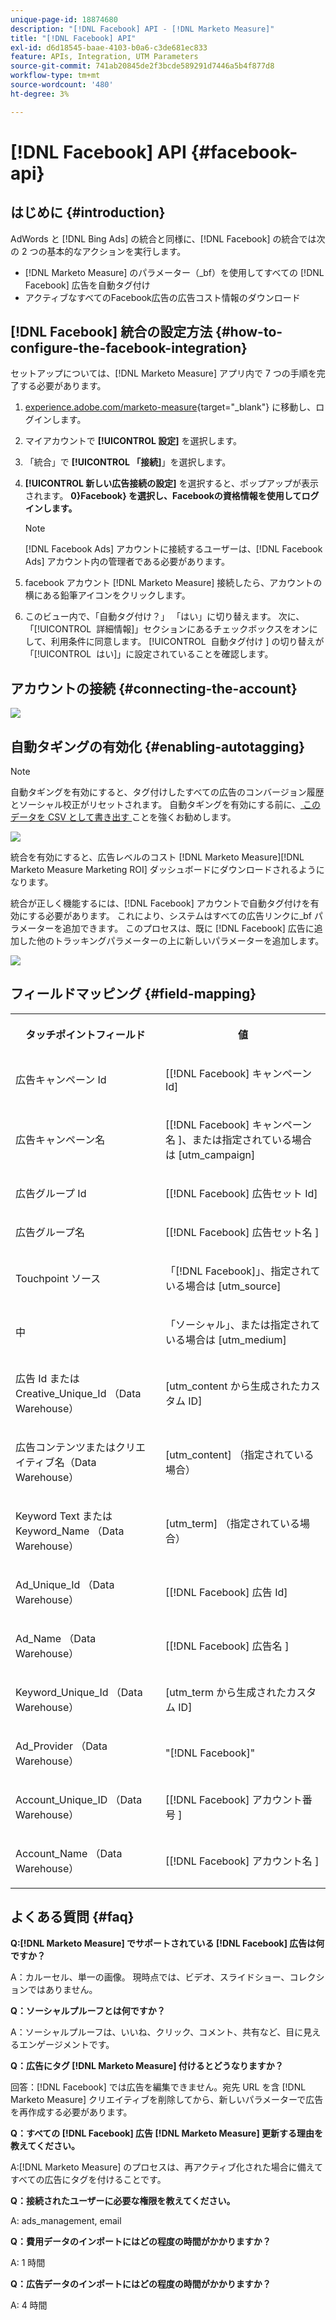 ```yaml
---
unique-page-id: 18874680
description: "[!DNL Facebook] API - [!DNL Marketo Measure]"
title: "[!DNL Facebook] API"
exl-id: d6d18545-baae-4103-b0a6-c3de681ec833
feature: APIs, Integration, UTM Parameters
source-git-commit: 741ab20845de2f3bcde589291d7446a5b4f877d8
workflow-type: tm+mt
source-wordcount: '480'
ht-degree: 3%

---
```


# [!DNL Facebook] API {#facebook-api}

## はじめに {#introduction}

AdWords と [!DNL Bing Ads] の統合と同様に、[!DNL Facebook] の統合では次の 2 つの基本的なアクションを実行します。

* [!DNL Marketo Measure] のパラメーター（_bf）を使用してすべての [!DNL Facebook] 広告を自動タグ付け
* アクティブなすべてのFacebook広告の広告コスト情報のダウンロード

## [!DNL Facebook] 統合の設定方法 {#how-to-configure-the-facebook-integration}

セットアップについては、[!DNL Marketo Measure] アプリ内で 7 つの手順を完了する必要があります。

1. [experience.adobe.com/marketo-measure](https://experience.adobe.com/marketo-measure?lang=ja){target="_blank"} に移動し、ログインします。
1. マイアカウントで **[!UICONTROL 設定]** を選択します。
1. 「統合」で **[!UICONTROL 「接続]**」を選択します。
1. **[!UICONTROL 新しい広告接続の設定]** を選択すると、ポップアップが表示されます。 **0&rbrace;Facebook&rbrace; を選択し、Facebookの資格情報を使用してログインします。**

   >[!NOTE]
   >
   >[!DNL Facebook Ads] アカウントに接続するユーザーは、[!DNL Facebook Ads] アカウント内の管理者である必要があります。

1. facebook アカウント [!DNL Marketo Measure] 接続したら、アカウントの横にある鉛筆アイコンをクリックします。
1. このビュー内で、「自動タグ付け？」 「はい」に切り替えます。 次に、「[!UICONTROL &#x200B; 詳細情報 &#x200B;]」セクションにあるチェックボックスをオンにして、利用条件に同意します。 [!UICONTROL &#x200B; 自動タグ付け &#x200B;] の切り替えが「[!UICONTROL &#x200B; はい &#x200B;]」に設定されていることを確認します。

## アカウントの接続 {#connecting-the-account}

![](assets/1.gif)

## 自動タギングの有効化 {#enabling-autotagging}

>[!NOTE]
>
>自動タギングを有効にすると、タグ付けしたすべての広告のコンバージョン履歴とソーシャル校正がリセットされます。 自動タギングを有効にする前に、[ このデータを CSV として書き出す ](https://www.facebook.com/business/help/205067636197240) ことを強くお勧めします。

![](assets/2-2.png)

統合を有効にすると、広告レベルのコスト [!DNL Marketo Measure][!DNL Marketo Measure Marketing ROI] ダッシュボードにダウンロードされるようになります。

統合が正しく機能するには、[!DNL Facebook] アカウントで自動タグ付けを有効にする必要があります。 これにより、システムはすべての広告リンクに_bf パラメーターを追加できます。 このプロセスは、既に [!DNL Facebook] 広告に追加した他のトラッキングパラメーターの上に新しいパラメーターを追加します。

![](assets/3.gif)

## フィールドマッピング {#field-mapping}

<table> 
 <colgroup> 
  <col> 
  <col> 
 </colgroup> 
 <tbody> 
  <tr> 
   <th><p><strong>タッチポイントフィールド</strong></p></th> 
   <th><p><strong>値</strong></p></th> 
  </tr> 
  <tr> 
   <td><p>広告キャンペーン Id</p></td> 
   <td><p>[[!DNL Facebook] キャンペーン Id]</p></td> 
  </tr> 
  <tr> 
   <td><p>広告キャンペーン名 </p></td> 
   <td><p>[[!DNL Facebook] キャンペーン名 ]、または指定されている場合は [utm_campaign]</p></td> 
  </tr> 
  <tr> 
   <td><p>広告グループ Id</p></td> 
   <td><p>[[!DNL Facebook] 広告セット Id]</p></td> 
  </tr> 
  <tr> 
   <td><p>広告グループ名</p></td> 
   <td><p>[[!DNL Facebook] 広告セット名 ]</p></td> 
  </tr> 
  <tr> 
   <td><p>Touchpoint ソース</p></td> 
   <td><p>「[!DNL Facebook]」、指定されている場合は [utm_source]</p></td> 
  </tr> 
  <tr> 
   <td><p>中</p></td> 
   <td><p>「ソーシャル」、または指定されている場合は [utm_medium]</p></td> 
  </tr> 
  <tr> 
   <td><p>広告 Id または Creative_Unique_Id （Data Warehouse）</p></td> 
   <td><p>[utm_content から生成されたカスタム ID]</p></td> 
  </tr> 
  <tr> 
   <td><p>広告コンテンツまたはクリエイティブ名（Data Warehouse）</p></td> 
   <td><p>[utm_content] （指定されている場合）</p></td> 
  </tr> 
  <tr> 
   <td><p>Keyword Text または Keyword_Name （Data Warehouse）</p></td> 
   <td><p>[utm_term] （指定されている場合）</p></td> 
  </tr> 
  <tr> 
   <td><p>Ad_Unique_Id （Data Warehouse）</p></td> 
   <td><p>[[!DNL Facebook] 広告 Id]</p></td> 
  </tr> 
  <tr> 
   <td><p>Ad_Name （Data Warehouse）</p></td> 
   <td><p>[[!DNL Facebook] 広告名 ]</p></td> 
  </tr> 
  <tr> 
   <td><p>Keyword_Unique_Id （Data Warehouse）</p></td> 
   <td><p>[utm_term から生成されたカスタム ID]</p></td> 
  </tr> 
  <tr> 
   <td><p>Ad_Provider （Data Warehouse）</p></td> 
   <td><p>"[!DNL Facebook]"</p></td> 
  </tr> 
  <tr> 
   <td><p>Account_Unique_ID （Data Warehouse）</p></td> 
   <td><p>[[!DNL Facebook] アカウント番号 ]</p></td> 
  </tr> 
  <tr> 
   <td><p>Account_Name （Data Warehouse）</p></td> 
   <td><p>[[!DNL Facebook] アカウント名 ]</p></td> 
  </tr> 
 </tbody> 
</table>

## よくある質問 {#faq}

**Q:[!DNL Marketo Measure] でサポートされている [!DNL Facebook] 広告は何ですか？**

A：カルーセル、単一の画像。 現時点では、ビデオ、スライドショー、コレクションではありません。

**Q：ソーシャルプルーフとは何ですか？**

A：ソーシャルプルーフは、いいね、クリック、コメント、共有など、目に見えるエンゲージメントです。

**Q：広告にタグ [!DNL Marketo Measure] 付けるとどうなりますか？**

回答：[!DNL Facebook] では広告を編集できません。宛先 URL を含 [!DNL Marketo Measure] クリエイティブを削除してから、新しいパラメーターで広告を再作成する必要があります。

**Q：すべての [!DNL Facebook] 広告 [!DNL Marketo Measure] 更新する理由を教えてください。**

A:[!DNL Marketo Measure] のプロセスは、再アクティブ化された場合に備えてすべての広告にタグを付けることです。

**Q：接続されたユーザーに必要な権限を教えてください。**

A: ads_management, email

**Q：費用データのインポートにはどの程度の時間がかかりますか？**

A: 1 時間

**Q：広告データのインポートにはどの程度の時間がかかりますか？**

A: 4 時間
